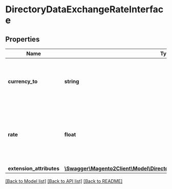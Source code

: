 # DirectoryDataExchangeRateInterface

## Properties
Name | Type | Description | Notes
------------ | ------------- | ------------- | -------------
**currency_to** | **string** | The currency code associated with the exchange rate. | 
**rate** | **float** | The exchange rate for the associated currency and the store&#39;s base currency. | 
**extension_attributes** | [**\Swagger\Magento2Client\Model\DirectoryDataExchangeRateExtensionInterface**](DirectoryDataExchangeRateExtensionInterface.md) |  | [optional] 

[[Back to Model list]](../README.md#documentation-for-models) [[Back to API list]](../README.md#documentation-for-api-endpoints) [[Back to README]](../README.md)



